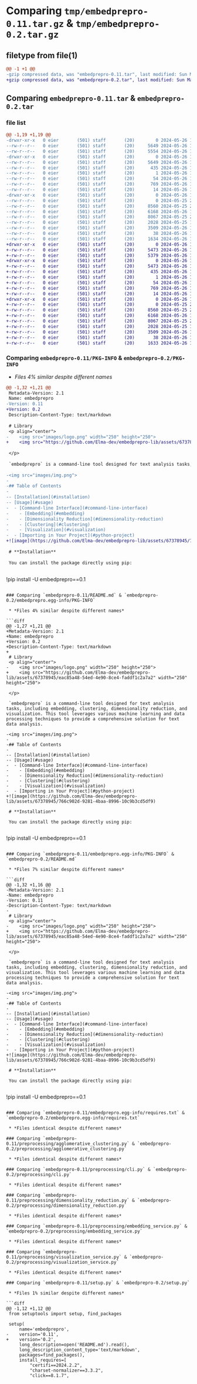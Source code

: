 # Comparing `tmp/embedprepro-0.11.tar.gz` & `tmp/embedprepro-0.2.tar.gz`

## filetype from file(1)

```diff
@@ -1 +1 @@
-gzip compressed data, was "embedprepro-0.11.tar", last modified: Sun May 26 15:41:07 2024, max compression
+gzip compressed data, was "embedprepro-0.2.tar", last modified: Sun May 26 15:29:49 2024, max compression
```

## Comparing `embedprepro-0.11.tar` & `embedprepro-0.2.tar`

### file list

```diff
@@ -1,19 +1,19 @@
-drwxr-xr-x   0 eier       (501) staff       (20)        0 2024-05-26 15:41:07.090808 embedprepro-0.11/
--rw-r--r--   0 eier       (501) staff       (20)     5649 2024-05-26 15:41:07.089973 embedprepro-0.11/PKG-INFO
--rw-r--r--   0 eier       (501) staff       (20)     5554 2024-05-26 15:40:53.000000 embedprepro-0.11/README.md
-drwxr-xr-x   0 eier       (501) staff       (20)        0 2024-05-26 15:41:07.083699 embedprepro-0.11/embedprepro.egg-info/
--rw-r--r--   0 eier       (501) staff       (20)     5649 2024-05-26 15:41:06.000000 embedprepro-0.11/embedprepro.egg-info/PKG-INFO
--rw-r--r--   0 eier       (501) staff       (20)      435 2024-05-26 15:41:06.000000 embedprepro-0.11/embedprepro.egg-info/SOURCES.txt
--rw-r--r--   0 eier       (501) staff       (20)        1 2024-05-26 15:41:06.000000 embedprepro-0.11/embedprepro.egg-info/dependency_links.txt
--rw-r--r--   0 eier       (501) staff       (20)       54 2024-05-26 15:41:06.000000 embedprepro-0.11/embedprepro.egg-info/entry_points.txt
--rw-r--r--   0 eier       (501) staff       (20)      769 2024-05-26 15:41:06.000000 embedprepro-0.11/embedprepro.egg-info/requires.txt
--rw-r--r--   0 eier       (501) staff       (20)       14 2024-05-26 15:41:06.000000 embedprepro-0.11/embedprepro.egg-info/top_level.txt
-drwxr-xr-x   0 eier       (501) staff       (20)        0 2024-05-26 15:41:07.088704 embedprepro-0.11/preprocessing/
--rw-r--r--   0 eier       (501) staff       (20)        0 2024-05-25 20:53:37.000000 embedprepro-0.11/preprocessing/__init__.py
--rw-r--r--   0 eier       (501) staff       (20)     8560 2024-05-25 22:54:06.000000 embedprepro-0.11/preprocessing/agglomerative_clustering.py
--rw-r--r--   0 eier       (501) staff       (20)     6168 2024-05-26 12:50:08.000000 embedprepro-0.11/preprocessing/cli.py
--rw-r--r--   0 eier       (501) staff       (20)     8067 2024-05-25 23:33:31.000000 embedprepro-0.11/preprocessing/dimensionality_reduction.py
--rw-r--r--   0 eier       (501) staff       (20)     2028 2024-05-25 13:21:15.000000 embedprepro-0.11/preprocessing/embedding_service.py
--rw-r--r--   0 eier       (501) staff       (20)     3509 2024-05-26 12:37:01.000000 embedprepro-0.11/preprocessing/visualization_service.py
--rw-r--r--   0 eier       (501) staff       (20)       38 2024-05-26 15:41:07.091036 embedprepro-0.11/setup.cfg
--rw-r--r--   0 eier       (501) staff       (20)     1634 2024-05-26 15:40:53.000000 embedprepro-0.11/setup.py
+drwxr-xr-x   0 eier       (501) staff       (20)        0 2024-05-26 15:29:49.363268 embedprepro-0.2/
+-rw-r--r--   0 eier       (501) staff       (20)     5473 2024-05-26 15:29:49.362603 embedprepro-0.2/PKG-INFO
+-rw-r--r--   0 eier       (501) staff       (20)     5379 2024-05-26 15:22:25.000000 embedprepro-0.2/README.md
+drwxr-xr-x   0 eier       (501) staff       (20)        0 2024-05-26 15:29:49.353047 embedprepro-0.2/embedprepro.egg-info/
+-rw-r--r--   0 eier       (501) staff       (20)     5473 2024-05-26 15:29:49.000000 embedprepro-0.2/embedprepro.egg-info/PKG-INFO
+-rw-r--r--   0 eier       (501) staff       (20)      435 2024-05-26 15:29:49.000000 embedprepro-0.2/embedprepro.egg-info/SOURCES.txt
+-rw-r--r--   0 eier       (501) staff       (20)        1 2024-05-26 15:29:49.000000 embedprepro-0.2/embedprepro.egg-info/dependency_links.txt
+-rw-r--r--   0 eier       (501) staff       (20)       54 2024-05-26 15:29:49.000000 embedprepro-0.2/embedprepro.egg-info/entry_points.txt
+-rw-r--r--   0 eier       (501) staff       (20)      769 2024-05-26 15:29:49.000000 embedprepro-0.2/embedprepro.egg-info/requires.txt
+-rw-r--r--   0 eier       (501) staff       (20)       14 2024-05-26 15:29:49.000000 embedprepro-0.2/embedprepro.egg-info/top_level.txt
+drwxr-xr-x   0 eier       (501) staff       (20)        0 2024-05-26 15:29:49.361388 embedprepro-0.2/preprocessing/
+-rw-r--r--   0 eier       (501) staff       (20)        0 2024-05-25 20:53:37.000000 embedprepro-0.2/preprocessing/__init__.py
+-rw-r--r--   0 eier       (501) staff       (20)     8560 2024-05-25 22:54:06.000000 embedprepro-0.2/preprocessing/agglomerative_clustering.py
+-rw-r--r--   0 eier       (501) staff       (20)     6168 2024-05-26 12:50:08.000000 embedprepro-0.2/preprocessing/cli.py
+-rw-r--r--   0 eier       (501) staff       (20)     8067 2024-05-25 23:33:31.000000 embedprepro-0.2/preprocessing/dimensionality_reduction.py
+-rw-r--r--   0 eier       (501) staff       (20)     2028 2024-05-25 13:21:15.000000 embedprepro-0.2/preprocessing/embedding_service.py
+-rw-r--r--   0 eier       (501) staff       (20)     3509 2024-05-26 12:37:01.000000 embedprepro-0.2/preprocessing/visualization_service.py
+-rw-r--r--   0 eier       (501) staff       (20)       38 2024-05-26 15:29:49.363479 embedprepro-0.2/setup.cfg
+-rw-r--r--   0 eier       (501) staff       (20)     1633 2024-05-26 15:29:00.000000 embedprepro-0.2/setup.py
```

### Comparing `embedprepro-0.11/PKG-INFO` & `embedprepro-0.2/PKG-INFO`

 * *Files 4% similar despite different names*

```diff
@@ -1,32 +1,21 @@
 Metadata-Version: 2.1
 Name: embedprepro
-Version: 0.11
+Version: 0.2
 Description-Content-Type: text/markdown
 
 # Library
 <p align="center">
-    <img src="images/logo.png" width="250" height="250">
+    <img src="https://github.com/Elma-dev/embedprepro-lib/assets/67378945/eac85a48-54ed-4e90-8ce4-faddf1c2a7a2" width="250" height="250">
     
 </p>
 
 `embedprepro` is a command-line tool designed for text analysis tasks, including embedding, clustering, dimensionality reduction, and visualization. This tool leverages various machine learning and data processing techniques to provide a comprehensive solution for text data analysis.
 
-<img src="images/img.png">
-
-## Table of Contents
-
-- [Installation](#installation)
-- [Usage](#usage)
-  - [Command-line Interface](#command-line-interface)
-    - [Embedding](#embedding)
-    - [Dimensionality Reduction](#dimensionality-reduction)
-    - [Clustering](#clustering)
-    - [Visualization](#visualization)
-  - [Importing in Your Project](#python-project)
+![image](https://github.com/Elma-dev/embedprepro-lib/assets/67378945/766c902d-9281-4baa-8996-10c9b3cd5df9)
 
 # **Installation**
 
 You can install the package directly using pip:
 
 ```
 !pip install -U embedprepro==0.1
```

### Comparing `embedprepro-0.11/README.md` & `embedprepro-0.2/embedprepro.egg-info/PKG-INFO`

 * *Files 4% similar despite different names*

```diff
@@ -1,27 +1,21 @@
+Metadata-Version: 2.1
+Name: embedprepro
+Version: 0.2
+Description-Content-Type: text/markdown
+
 # Library
 <p align="center">
-    <img src="images/logo.png" width="250" height="250">
+    <img src="https://github.com/Elma-dev/embedprepro-lib/assets/67378945/eac85a48-54ed-4e90-8ce4-faddf1c2a7a2" width="250" height="250">
     
 </p>
 
 `embedprepro` is a command-line tool designed for text analysis tasks, including embedding, clustering, dimensionality reduction, and visualization. This tool leverages various machine learning and data processing techniques to provide a comprehensive solution for text data analysis.
 
-<img src="images/img.png">
-
-## Table of Contents
-
-- [Installation](#installation)
-- [Usage](#usage)
-  - [Command-line Interface](#command-line-interface)
-    - [Embedding](#embedding)
-    - [Dimensionality Reduction](#dimensionality-reduction)
-    - [Clustering](#clustering)
-    - [Visualization](#visualization)
-  - [Importing in Your Project](#python-project)
+![image](https://github.com/Elma-dev/embedprepro-lib/assets/67378945/766c902d-9281-4baa-8996-10c9b3cd5df9)
 
 # **Installation**
 
 You can install the package directly using pip:
 
 ```
 !pip install -U embedprepro==0.1
```

### Comparing `embedprepro-0.11/embedprepro.egg-info/PKG-INFO` & `embedprepro-0.2/README.md`

 * *Files 7% similar despite different names*

```diff
@@ -1,32 +1,16 @@
-Metadata-Version: 2.1
-Name: embedprepro
-Version: 0.11
-Description-Content-Type: text/markdown
-
 # Library
 <p align="center">
-    <img src="images/logo.png" width="250" height="250">
+    <img src="https://github.com/Elma-dev/embedprepro-lib/assets/67378945/eac85a48-54ed-4e90-8ce4-faddf1c2a7a2" width="250" height="250">
     
 </p>
 
 `embedprepro` is a command-line tool designed for text analysis tasks, including embedding, clustering, dimensionality reduction, and visualization. This tool leverages various machine learning and data processing techniques to provide a comprehensive solution for text data analysis.
 
-<img src="images/img.png">
-
-## Table of Contents
-
-- [Installation](#installation)
-- [Usage](#usage)
-  - [Command-line Interface](#command-line-interface)
-    - [Embedding](#embedding)
-    - [Dimensionality Reduction](#dimensionality-reduction)
-    - [Clustering](#clustering)
-    - [Visualization](#visualization)
-  - [Importing in Your Project](#python-project)
+![image](https://github.com/Elma-dev/embedprepro-lib/assets/67378945/766c902d-9281-4baa-8996-10c9b3cd5df9)
 
 # **Installation**
 
 You can install the package directly using pip:
 
 ```
 !pip install -U embedprepro==0.1
```

### Comparing `embedprepro-0.11/embedprepro.egg-info/requires.txt` & `embedprepro-0.2/embedprepro.egg-info/requires.txt`

 * *Files identical despite different names*

### Comparing `embedprepro-0.11/preprocessing/agglomerative_clustering.py` & `embedprepro-0.2/preprocessing/agglomerative_clustering.py`

 * *Files identical despite different names*

### Comparing `embedprepro-0.11/preprocessing/cli.py` & `embedprepro-0.2/preprocessing/cli.py`

 * *Files identical despite different names*

### Comparing `embedprepro-0.11/preprocessing/dimensionality_reduction.py` & `embedprepro-0.2/preprocessing/dimensionality_reduction.py`

 * *Files identical despite different names*

### Comparing `embedprepro-0.11/preprocessing/embedding_service.py` & `embedprepro-0.2/preprocessing/embedding_service.py`

 * *Files identical despite different names*

### Comparing `embedprepro-0.11/preprocessing/visualization_service.py` & `embedprepro-0.2/preprocessing/visualization_service.py`

 * *Files identical despite different names*

### Comparing `embedprepro-0.11/setup.py` & `embedprepro-0.2/setup.py`

 * *Files 1% similar despite different names*

```diff
@@ -1,12 +1,12 @@
 from setuptools import setup, find_packages
 
 setup(
     name='embedprepro',
-    version='0.11',
+    version='0.2',
     long_description=open('README.md').read(),
     long_description_content_type='text/markdown',
     packages=find_packages(),
     install_requires=[
         "certifi==2024.2.2",
         "charset-normalizer==3.3.2",
         "click==8.1.7",
```

